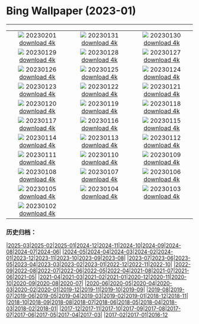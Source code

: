 # Bing Wallpaper (2023-01)
**************
| | | |
| :----: | :----: | :----: |
| ![](https://www.bing.com/th?id=OHR.SunriseCastle_FR-FR3693166026_1920x1080.jpg) 20230201 [download 4k](https://www.bing.com/th?id=OHR.SunriseCastle_FR-FR3693166026_UHD.jpg) | ![](https://www.bing.com/th?id=OHR.ZebraTrio_FR-FR2125282944_1920x1080.jpg) 20230131 [download 4k](https://www.bing.com/th?id=OHR.ZebraTrio_FR-FR2125282944_UHD.jpg) | ![](https://www.bing.com/th?id=OHR.IceSailingBalaton_FR-FR1401946049_1920x1080.jpg) 20230130 [download 4k](https://www.bing.com/th?id=OHR.IceSailingBalaton_FR-FR1401946049_UHD.jpg) |
| ![](https://www.bing.com/th?id=OHR.BlackbirdDay_FR-FR0243783135_1920x1080.jpg) 20230129 [download 4k](https://www.bing.com/th?id=OHR.BlackbirdDay_FR-FR0243783135_UHD.jpg) | ![](https://www.bing.com/th?id=OHR.BlueBahamas_FR-FR9239462577_1920x1080.jpg) 20230128 [download 4k](https://www.bing.com/th?id=OHR.BlueBahamas_FR-FR9239462577_UHD.jpg) | ![](https://www.bing.com/th?id=OHR.RedMangrove_FR-FR8902268594_1920x1080.jpg) 20230127 [download 4k](https://www.bing.com/th?id=OHR.RedMangrove_FR-FR8902268594_UHD.jpg) |
| ![](https://www.bing.com/th?id=OHR.HighArchChina_FR-FR8370468752_1920x1080.jpg) 20230126 [download 4k](https://www.bing.com/th?id=OHR.HighArchChina_FR-FR8370468752_UHD.jpg) | ![](https://www.bing.com/th?id=OHR.BirksofAberfeldy_FR-FR8202020141_1920x1080.jpg) 20230125 [download 4k](https://www.bing.com/th?id=OHR.BirksofAberfeldy_FR-FR8202020141_UHD.jpg) | ![](https://www.bing.com/th?id=OHR.ColleSantaLucia_FR-FR7690725851_1920x1080.jpg) 20230124 [download 4k](https://www.bing.com/th?id=OHR.ColleSantaLucia_FR-FR7690725851_UHD.jpg) |
| ![](https://www.bing.com/th?id=OHR.SunriseMoai_FR-FR7141729211_1920x1080.jpg) 20230123 [download 4k](https://www.bing.com/th?id=OHR.SunriseMoai_FR-FR7141729211_UHD.jpg) | ![](https://www.bing.com/th?id=OHR.YearRabbit_FR-FR6738849556_1920x1080.jpg) 20230122 [download 4k](https://www.bing.com/th?id=OHR.YearRabbit_FR-FR6738849556_UHD.jpg) | ![](https://www.bing.com/th?id=OHR.HuggingKanga_FR-FR7558872498_1920x1080.jpg) 20230121 [download 4k](https://www.bing.com/th?id=OHR.HuggingKanga_FR-FR7558872498_UHD.jpg) |
| ![](https://www.bing.com/th?id=OHR.FalklandKings_FR-FR2884032341_1920x1080.jpg) 20230120 [download 4k](https://www.bing.com/th?id=OHR.FalklandKings_FR-FR2884032341_UHD.jpg) | ![](https://www.bing.com/th?id=OHR.SFFParkCity_FR-FR2261983134_1920x1080.jpg) 20230119 [download 4k](https://www.bing.com/th?id=OHR.SFFParkCity_FR-FR2261983134_UHD.jpg) | ![](https://www.bing.com/th?id=OHR.WhiteSands_FR-FR1866389657_1920x1080.jpg) 20230118 [download 4k](https://www.bing.com/th?id=OHR.WhiteSands_FR-FR1866389657_UHD.jpg) |
| ![](https://www.bing.com/th?id=OHR.SessileOaks_FR-FR0501438164_1920x1080.jpg) 20230117 [download 4k](https://www.bing.com/th?id=OHR.SessileOaks_FR-FR0501438164_UHD.jpg) | ![](https://www.bing.com/th?id=OHR.BlueMonday_FR-FR0707574638_1920x1080.jpg) 20230116 [download 4k](https://www.bing.com/th?id=OHR.BlueMonday_FR-FR0707574638_UHD.jpg) | ![](https://www.bing.com/th?id=OHR.Turku_FR-FR8085160724_1920x1080.jpg) 20230115 [download 4k](https://www.bing.com/th?id=OHR.Turku_FR-FR8085160724_UHD.jpg) |
| ![](https://www.bing.com/th?id=OHR.CloudBlanket_FR-FR3515958936_1920x1080.jpg) 20230114 [download 4k](https://www.bing.com/th?id=OHR.CloudBlanket_FR-FR3515958936_UHD.jpg) | ![](https://www.bing.com/th?id=OHR.Pneumatocysts_FR-FR6010624035_1920x1080.jpg) 20230113 [download 4k](https://www.bing.com/th?id=OHR.Pneumatocysts_FR-FR6010624035_UHD.jpg) | ![](https://www.bing.com/th?id=OHR.RumeliHisari_FR-FR6028510337_1920x1080.jpg) 20230112 [download 4k](https://www.bing.com/th?id=OHR.RumeliHisari_FR-FR6028510337_UHD.jpg) |
| ![](https://www.bing.com/th?id=OHR.Umschreibung_FR-FR5804429871_1920x1080.jpg) 20230111 [download 4k](https://www.bing.com/th?id=OHR.Umschreibung_FR-FR5804429871_UHD.jpg) | ![](https://www.bing.com/th?id=OHR.TintinDay_FR-FR6791287422_1920x1080.jpg) 20230110 [download 4k](https://www.bing.com/th?id=OHR.TintinDay_FR-FR6791287422_UHD.jpg) | ![](https://www.bing.com/th?id=OHR.BisonWindCave_FR-FR5610699833_1920x1080.jpg) 20230109 [download 4k](https://www.bing.com/th?id=OHR.BisonWindCave_FR-FR5610699833_UHD.jpg) |
| ![](https://www.bing.com/th?id=OHR.Breckenridge_FR-FR5376637294_1920x1080.jpg) 20230108 [download 4k](https://www.bing.com/th?id=OHR.Breckenridge_FR-FR5376637294_UHD.jpg) | ![](https://www.bing.com/th?id=OHR.Mohair_FR-FR5198173756_1920x1080.jpg) 20230107 [download 4k](https://www.bing.com/th?id=OHR.Mohair_FR-FR5198173756_UHD.jpg) | ![](https://www.bing.com/th?id=OHR.BlackFell_FR-FR5000378632_1920x1080.jpg) 20230106 [download 4k](https://www.bing.com/th?id=OHR.BlackFell_FR-FR5000378632_UHD.jpg) |
| ![](https://www.bing.com/th?id=OHR.HIISSF_FR-FR4821594981_1920x1080.jpg) 20230105 [download 4k](https://www.bing.com/th?id=OHR.HIISSF_FR-FR4821594981_UHD.jpg) | ![](https://www.bing.com/th?id=OHR.Perihelion_FR-FR4598962992_1920x1080.jpg) 20230104 [download 4k](https://www.bing.com/th?id=OHR.Perihelion_FR-FR4598962992_UHD.jpg) | ![](https://www.bing.com/th?id=OHR.SandhillSleeping_FR-FR4420630498_1920x1080.jpg) 20230103 [download 4k](https://www.bing.com/th?id=OHR.SandhillSleeping_FR-FR4420630498_UHD.jpg) |
| ![](https://www.bing.com/th?id=OHR.HohenzollernBurg_FR-FR4086193106_1920x1080.jpg) 20230102 [download 4k](https://www.bing.com/th?id=OHR.HohenzollernBurg_FR-FR4086193106_UHD.jpg) |  |  |

### 历史归档：

|[2025-03](/../2025-03/2025-03.md)|[2025-02](/../2025-02/2025-02.md)|[2025-01](/../2025-01/2025-01.md)|[2024-12](/../2024-12/2024-12.md)|[2024-11](/../2024-11/2024-11.md)|[2024-10](/../2024-10/2024-10.md)|[2024-09](/../2024-09/2024-09.md)|[2024-08](/../2024-08/2024-08.md)|[2024-07](/../2024-07/2024-07.md)|[2024-06](/../2024-06/2024-06.md)|
|[2024-05](/../2024-05/2024-05.md)|[2024-04](/../2024-04/2024-04.md)|[2024-03](/../2024-03/2024-03.md)|[2024-02](/../2024-02/2024-02.md)|[2024-01](/../2024-01/2024-01.md)|[2023-12](/../2023-12/2023-12.md)|[2023-11](/../2023-11/2023-11.md)|[2023-10](/../2023-10/2023-10.md)|[2023-09](/../2023-09/2023-09.md)|[2023-08](/../2023-08/2023-08.md)|
|[2023-07](/../2023-07/2023-07.md)|[2023-06](/../2023-06/2023-06.md)|[2023-05](/../2023-05/2023-05.md)|[2023-04](/../2023-04/2023-04.md)|[2023-03](/../2023-03/2023-03.md)|[2023-02](/../2023-02/2023-02.md)|[2023-01](/2023-01.md)|[2022-12](/../2022-12/2022-12.md)|[2022-11](/../2022-11/2022-11.md)|[2022-10](/../2022-10/2022-10.md)|
|[2022-09](/../2022-09/2022-09.md)|[2022-08](/../2022-08/2022-08.md)|[2022-07](/../2022-07/2022-07.md)|[2022-06](/../2022-06/2022-06.md)|[2022-05](/../2022-05/2022-05.md)|[2022-04](/../2022-04/2022-04.md)|[2021-08](/../2021-08/2021-08.md)|[2021-07](/../2021-07/2021-07.md)|[2021-06](/../2021-06/2021-06.md)|[2021-05](/../2021-05/2021-05.md)|
|[2021-04](/../2021-04/2021-04.md)|[2021-03](/../2021-03/2021-03.md)|[2021-02](/../2021-02/2021-02.md)|[2021-01](/../2021-01/2021-01.md)|[2020-12](/../2020-12/2020-12.md)|[2020-11](/../2020-11/2020-11.md)|[2020-10](/../2020-10/2020-10.md)|[2020-09](/../2020-09/2020-09.md)|[2020-08](/../2020-08/2020-08.md)|[2020-07](/../2020-07/2020-07.md)|
|[2020-06](/../2020-06/2020-06.md)|[2020-05](/../2020-05/2020-05.md)|[2020-04](/../2020-04/2020-04.md)|[2020-03](/../2020-03/2020-03.md)|[2020-02](/../2020-02/2020-02.md)|[2020-01](/../2020-01/2020-01.md)|[2019-12](/../2019-12/2019-12.md)|[2019-11](/../2019-11/2019-11.md)|[2019-10](/../2019-10/2019-10.md)|[2019-09](/../2019-09/2019-09.md)|
|[2019-08](/../2019-08/2019-08.md)|[2019-07](/../2019-07/2019-07.md)|[2019-06](/../2019-06/2019-06.md)|[2019-05](/../2019-05/2019-05.md)|[2019-04](/../2019-04/2019-04.md)|[2019-03](/../2019-03/2019-03.md)|[2019-02](/../2019-02/2019-02.md)|[2019-01](/../2019-01/2019-01.md)|[2018-12](/../2018-12/2018-12.md)|[2018-11](/../2018-11/2018-11.md)|
|[2018-10](/../2018-10/2018-10.md)|[2018-09](/../2018-09/2018-09.md)|[2018-08](/../2018-08/2018-08.md)|[2018-07](/../2018-07/2018-07.md)|[2018-06](/../2018-06/2018-06.md)|[2018-05](/../2018-05/2018-05.md)|[2018-04](/../2018-04/2018-04.md)|[2018-03](/../2018-03/2018-03.md)|[2018-02](/../2018-02/2018-02.md)|[2018-01](/../2018-01/2018-01.md)|
|[2017-12](/../2017-12/2017-12.md)|[2017-11](/../2017-11/2017-11.md)|[2017-10](/../2017-10/2017-10.md)|[2017-09](/../2017-09/2017-09.md)|[2017-08](/../2017-08/2017-08.md)|[2017-07](/../2017-07/2017-07.md)|[2017-06](/../2017-06/2017-06.md)|[2017-05](/../2017-05/2017-05.md)|[2017-04](/../2017-04/2017-04.md)|[2017-03](/../2017-03/2017-03.md)|
|[2017-02](/../2017-02/2017-02.md)|[2017-01](/../2017-01/2017-01.md)|[2016-12](/../2016-12/2016-12.md)